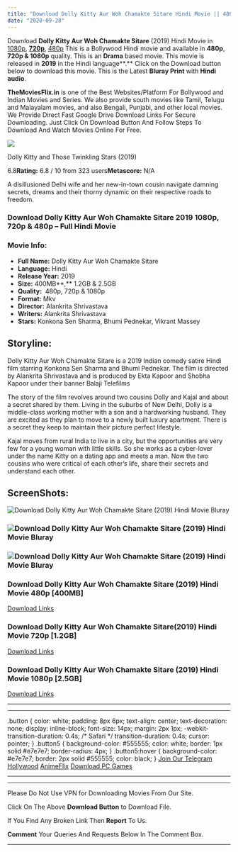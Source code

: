 ```yaml
---
title: "Download Dolly Kitty Aur Woh Chamakte Sitare Hindi Movie || 480p [400MB] || 720p [1.2GB] || 1080p [2.5GB]"
date: "2020-09-28"
---
```


Download **Dolly Kitty Aur Woh Chamakte Sitare** (2019) Hindi Movie in [1080p](https://1moviesflix.com/1080p-movies/), [**720p**](https://1moviesflix.com/720p-movies/), [480p](https://1moviesflix.com/480p-movies/) This is a Bollywood Hindi movie and available in **480p**, **720p & 1080p** quality. This is an **Drama** based movie. This movie is released in **2019** in the Hindi language**.** Click on the Download button below to download this movie. This is the Latest **Bluray Print** with **Hindi audio**.

**TheMoviesFlix.in** is one of the Best Websites/Platform For Bollywood and Indian Movies and Series. We also provide south movies like Tamil, Telugu and Malayalam movies, and also Bengali, Punjabi, and other local movies. We Provide Direct Fast Google Drive Download Links For Secure Downloading. Just Click On Download Button And Follow Steps To Download And Watch Movies Online For Free.

[![](https://m.media-amazon.com/images/M/MV5BNjhmYjRjNWYtZWZlYS00NjI2LTk5MzYtYTI0Y2VjZTdmZjY3XkEyXkFqcGdeQXVyODE5NzE3OTE@._V1_SX300.jpg)](https://www.imdb.com/title/tt9176296/ "Dolly Kitty and Those Twinkling Stars")

Dolly Kitty and Those Twinkling Stars (2019)

6.8**Rating:** 6.8 / 10 from 323 users**Metascore:** N/A

A disillusioned Delhi wife and her new-in-town cousin navigate damning secrets, dreams and their thorny dynamic on their respective roads to freedom.

### Download Dolly Kitty Aur Woh Chamakte Sitare 2019 1080p, 720p & 480p – Full Hindi Movie

### Movie Info:

- **Full Name:** Dolly Kitty Aur Woh Chamakte Sitare
- **Language:** Hindi
- **Release Year:** 2019
- **Size:** 400MB**,** 1.2GB & 2.5GB
- **Quality:**  480p, 720p & 1080p
- **Format:** Mkv
- **Director:** Alankrita Shrivastava
- **Writers:** Alankrita Shrivastava
- **Stars:** Konkona Sen Sharma, Bhumi Pednekar, Vikrant Massey

## Storyline:

Dolly Kitty Aur Woh Chamakte Sitare is a 2019 Indian comedy satire Hindi film starring Konkona Sen Sharma and Bhumi Pednekar. The film is directed by Alankrita Shrivastava and is produced by Ekta Kapoor and Shobha Kapoor under their banner Balaji Telefilms

The story of the film revolves around two cousins Dolly and Kajal and about a secret shared by them. Living in the suburbs of New Delhi, Dolly is a middle-class working mother with a son and a hardworking husband. They are excited as they plan to move to a newly built luxury apartment. There is a secret they keep to maintain their picture perfect lifestyle.

Kajal moves from rural India to live in a city, but the opportunities are very few for a young woman with little skills. So she works as a cyber-lover under the name Kitty on a dating app and meets a man. Now the two cousins who were critical of each other’s life, share their secrets and understand each other.

## ScreenShots:

![Download Dolly Kitty Aur Woh Chamakte Sitare (2019) Hindi Movie Bluray](https://i.imgur.com/xRgt8Ed.png)

### ![Download Dolly Kitty Aur Woh Chamakte Sitare (2019) Hindi Movie Bluray](https://i.imgur.com/LcQoIYA.png)

### ![Download Dolly Kitty Aur Woh Chamakte Sitare (2019) Hindi Movie Bluray](https://i.imgur.com/qGnpECC.png)

### Download Dolly Kitty Aur Woh Chamakte Sitare (2019) Hindi Movie 480p \[400MB\] 

[Download Links](https://1moviesflix.com?a270777880=ZDJsNlhDWXBaa3pkV3pHSlFteTRaUmVveE5BOThmd3ZzeThqcmRVYWN2dC9qblJwSFhBNy9Kc3hkQWZ5NXhSQlBnY1FZaEpUQW9DbjNiWHpmSTFHVkY1MTMwczIvY1NMa2Z4WEdyc25VRlU9)

### Download Dolly Kitty Aur Woh Chamakte Sitare(2019) Hindi Movie 720p \[1.2GB\]

[Download Links](https://1moviesflix.com?a270777880=ZDJsNlhDWXBaa3pkV3pHSlFteTRaUmVveE5BOThmd3ZzeThqcmRVYWN2dC9qblJwSFhBNy9Kc3hkQWZ5NXhSQnFva25OUGxlMXNadUlmYlE2TmRON2VHMk5VM1JtU2w5MVJXSmZZdm9TNTA9)

### Download Dolly Kitty Aur Woh Chamakte Sitare (2019) Hindi Movie 1080p \[2.5GB\] 

[Download Links](https://1moviesflix.com?a270777880=ZDJsNlhDWXBaa3pkV3pHSlFteTRaUmVveE5BOThmd3ZzeThqcmRVYWN2dC9qblJwSFhBNy9Kc3hkQWZ5NXhSQkJBNCtpVHVtZ0Z3bmhaM1plWDFwMlh3ajcrcmJHUmsyckllN3lpNGFwaGs9)

* * *

* * *

.button { color: white; padding: 8px 6px; text-align: center; text-decoration: none; display: inline-block; font-size: 14px; margin: 2px 1px; -webkit-transition-duration: 0.4s; /\* Safari \*/ transition-duration: 0.4s; cursor: pointer; } .button5 { background-color: #555555; color: white; border: 1px solid #e7e7e7; border-radius: 4px; } .button5:hover { background-color: #e7e7e7; border: 2px solid #555555; color: black; } [Join Our Telegram](http://gdrivepro.xyz/join.php) [Hollywood](https://moviesverse.com/) [AnimeFlix](https://animeflix.in/) [Download PC Games](https://gamesflix.net/)  

* * *

* * *

  

Please Do Not Use VPN for Downloading Movies From Our Site.

Click On The Above **Download Button** to Download File.

If You Find Any Broken Link Then **Report** To Us.

**Comment** Your Queries And Requests Below In The Comment Box.

* * *
